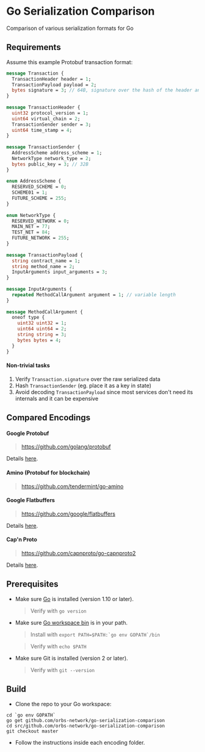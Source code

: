 # Go Serialization Comparison

Comparison of various serialization formats for Go

## Requirements

Assume this example Protobuf transaction format:

```proto
message Transaction {
  TransactionHeader header = 1; 
  TransactionPayload payload = 2;
  bytes signature = 3; // 64B, signature over the hash of the header and payload together
}
  
message TransactionHeader {
  uint32 protocol_version = 1;
  uint64 virtual_chain = 2;
  TransactionSender sender = 3;
  uint64 time_stamp = 4; 
}
  
message TransactionSender {
  AddressScheme address_scheme = 1;
  NetworkType network_type = 2;
  bytes public_key = 3; // 32B
}
  
enum AddressScheme {
  RESERVED_SCHEME = 0;
  SCHEME01 = 1;
  FUTURE_SCHEME = 255;
}
  
enum NetworkType {
  RESERVED_NETWORK = 0;
  MAIN_NET = 77;
  TEST_NET = 84;
  FUTURE_NETWORK = 255;
}
  
message TransactionPayload {
  string contract_name = 1;
  string method_name = 2;
  InputArguments input_arguments = 3;
}
  
message InputArguments {
  repeated MethodCallArgument argument = 1; // variable length
}
  
message MethodCallArgument {
  oneof type {
    uint32 uint32 = 1;
    uint64 uint64 = 2;
    string string = 3;
    bytes bytes = 4;
  }
}
```

#### Non-trivial tasks

1. Verify `Transaction.signature` over the raw serialized data
2. Hash `TransactionSender` (eg. place it as a key in state)
3. Avoid decoding `TransactionPayload` since most services don't need its internals and it can be expensive

## Compared Encodings

#### Google Protobuf

> https://github.com/golang/protobuf

Details [here](protobuf/README.md).

#### Amino (Protobuf for blockchain)

> https://github.com/tendermint/go-amino

#### Google Flatbuffers

> https://github.com/google/flatbuffers

Details [here](flatbuffers/README.md).

#### Cap'n Proto

> https://github.com/capnproto/go-capnproto2

Details [here](capnproto/README.md).

## Prerequisites

* Make sure [Go](https://golang.org/doc/install) is installed (version 1.10 or later).
  
  > Verify with `go version`

* Make sure [Go workspace bin](https://stackoverflow.com/questions/42965673/cant-run-go-bin-in-terminal) is in your path.
  
  > Install with ``export PATH=$PATH:`go env GOPATH`/bin``
  
  > Verify with `echo $PATH`

* Make sure Git is installed (version 2 or later).
  
  > Verify with `git --version`

## Build

* Clone the repo to your Go workspace:
```
cd `go env GOPATH`
go get github.com/orbs-network/go-serialization-comparison
cd src/github.com/orbs-network/go-serialization-comparison
git checkout master
```

* Follow the instructions inside each encoding folder.